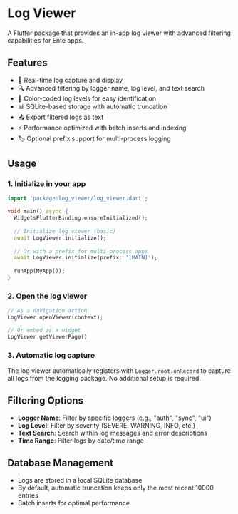 # Log Viewer

A Flutter package that provides an in-app log viewer with advanced filtering capabilities for Ente apps.

## Features

- 📝 Real-time log capture and display
- 🔍 Advanced filtering by logger name, log level, and text search
- 🎨 Color-coded log levels for easy identification
- 📊 SQLite-based storage with automatic truncation
- 📤 Export filtered logs as text
- ⚡ Performance optimized with batch inserts and indexing
- 🏷️ Optional prefix support for multi-process logging

## Usage

### 1. Initialize in your app

```dart
import 'package:log_viewer/log_viewer.dart';

void main() async {
  WidgetsFlutterBinding.ensureInitialized();
  
  // Initialize log viewer (basic)
  await LogViewer.initialize();
  
  // Or with a prefix for multi-process apps
  await LogViewer.initialize(prefix: '[MAIN]');
  
  runApp(MyApp());
}
```

### 2. Open the log viewer

```dart
// As a navigation action
LogViewer.openViewer(context);

// Or embed as a widget
LogViewer.getViewerPage()
```

### 3. Automatic log capture

The log viewer automatically registers with `Logger.root.onRecord` to capture all logs from the logging package. No additional setup is required.

## Filtering Options

- **Logger Name**: Filter by specific loggers (e.g., "auth", "sync", "ui")
- **Log Level**: Filter by severity (SEVERE, WARNING, INFO, etc.)
- **Text Search**: Search within log messages and error descriptions
- **Time Range**: Filter logs by date/time range

## Database Management

- Logs are stored in a local SQLite database
- By default, automatic truncation keeps only the most recent 10000 entries
- Batch inserts for optimal performance
